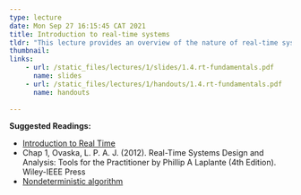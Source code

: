 ```yaml
---
type: lecture
date: Mon Sep 27 16:15:45 CAT 2021
title: Introduction to real-time systems
tldr: "This lecture provides an overview of the nature of real-time systems: definitions, CPU utilization, deadlines and challenges"
thumbnail: 
links: 
    - url: /static_files/lectures/1/slides/1.4.rt-fundamentals.pdf
      name: slides
    - url: /static_files/lectures/1/handouts/1.4.rt-fundamentals.pdf
      name: handouts
   
---
```

**Suggested Readings:**
- [Introduction to Real Time](https://www.embedded.com/introduction-to-real-time/)
- Chap 1, Ovaska, L. P. A. J. (2012). Real-Time Systems Design and Analysis: Tools for the Practitioner by Phillip A Laplante (4th Edition). Wiley-IEEE Press
- [Nondeterministic algorithm](https://en.wikipedia.org/wiki/Nondeterministic_algorithm)
